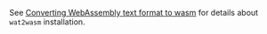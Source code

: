 See [Converting WebAssembly text format to wasm](https://developer.mozilla.org/en-US/docs/WebAssembly/Text_format_to_wasm) for details about `wat2wasm` installation.
